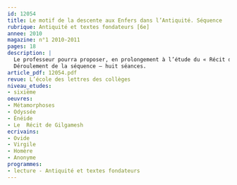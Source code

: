 ```yaml
---
id: 12054
title: Le motif de la descente aux Enfers dans l’Antiquité. Séquence  
rubrique: Antiquité et textes fondateurs [6e]
annee: 2010
magazine: n°1 2010-2011
pages: 18
description: |
  Le professeur pourra proposer, en prolongement à l’étude du « Récit de Gilgamesh », une séquence centrée sur le motif de la catabase (descente aux Enfers). La comparaison entre les versions mésopotamienne (« Gilgamesh », « La Descente d’Ishtar aux Enfers ») et gréco-latine (« L’Odyssée » d’Homère, « L’Énéide » de Virgile et « Les Métamorphoses » d’Ovide) permettra de souligner à la fois la diversité des imaginaires et le souci constant des hommes de construire des réponses aux terribles interrogations que suscite la mort. On poursuivra, par le biais des extraits proposés, l’exploration des outils d’analyse nécessaires à l’étude des textes narratifs, ainsi que la pratique de la grammaire, renforcée dans le cadre des nouvelles instructions officielles.
  Déroulement de la séquence – huit séances.
article_pdf: 12054.pdf
revue: L’école des lettres des collèges
niveau_etudes:
- sixième
oeuvres:
- Métamorphoses
- Odyssée
- Énéide
- Le  Récit de Gilgamesh
ecrivains:
- Ovide
- Virgile
- Homère
- Anonyme
programmes:
- lecture - Antiquité et textes fondateurs
---
```


